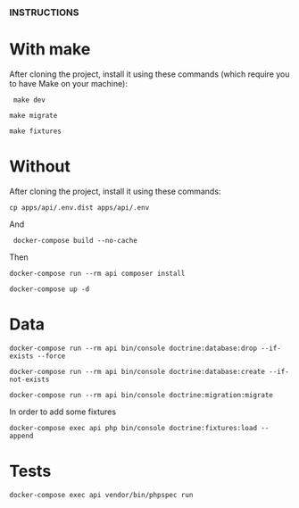 ### INSTRUCTIONS

# With make

After cloning the project, install it using these commands (which require you to have Make on your machine):

``` make dev```

```make migrate```

```make fixtures```


# Without

After cloning the project, install it using these commands:

``` cp apps/api/.env.dist apps/api/.env ```

And

``` docker-compose build --no-cache```

Then

``` docker-compose run --rm api composer install ```

``` docker-compose up -d ```

# Data

``` docker-compose run --rm api bin/console doctrine:database:drop --if-exists --force ```

``` docker-compose run --rm api bin/console doctrine:database:create --if-not-exists ```

```docker-compose run --rm api bin/console doctrine:migration:migrate ```

In order to add some fixtures

```docker-compose exec api php bin/console doctrine:fixtures:load --append```

# Tests

``` docker-compose exec api vendor/bin/phpspec run ```